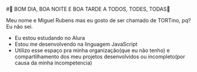 #💜 BOM DIA, BOA NOITE E BOA TARDE A TODOS, TODES, TODAS💜

Meu nome e Miguel Rubens mas eu gosto de ser chamado de TORTino, pq? Eu não sei.

 - Eu estou estudando no Alura
 - Estou me desenvolvendo na linguagem JavaScript
 - Utilizo esse espaço pra minha organização(que eu não tenho) e compartilhamento dos meu projetos desenvolvidos ou incompleto(por causa da minha incompetencia) 
